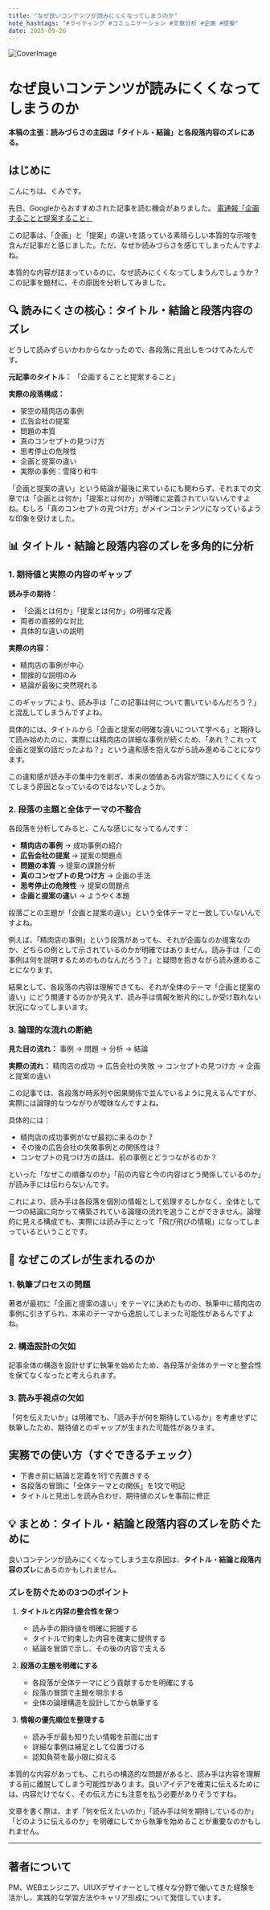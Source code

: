 ```yaml
---
title: "なぜ良いコンテンツが読みにくくなってしまうのか"
note_hashtags: "#ライティング #コミュニケーション #文章分析 #企画 #提案"
date: 2025-09-26
---
```


![CoverImage](images/20250926_why-good-content-becomes-unreadable/20250926_why-good-content-becomes-unreadable.png)

# なぜ良いコンテンツが読みにくくなってしまうのか

**本稿の主張：読みづらさの主因は「タイトル・結論」と各段落内容のズレにある。**

## はじめに

こんにちは、ぐみです。

先日、Googleからおすすめされた記事を読む機会がありました。
[電通報「企画することと提案すること」](https://dentsu-ho.com/articles/9406)

この記事は、「企画」と「提案」の違いを語っている素晴らしい本質的な示唆を含んだ記事だと感じました。ただ、なぜか読みづらさを感じてしまったんですよね。

本質的な内容が詰まっているのに、なぜ読みにくくなってしまうんでしょうか？この記事を題材に、その原因を分析してみました。

<!-- TOC -->

## 🔍 読みにくさの核心：タイトル・結論と段落内容のズレ

どうして読みずらいかわからなかったので、各段落に見出しをつけてみたんです。

**元記事のタイトル：** 「企画することと提案すること」

**実際の段落構成：**
- 架空の精肉店の事例
- 広告会社の提案
- 問題の本質
- 真のコンセプトの見つけ方
- 思考停止の危険性
- 企画と提案の違い
- 実際の事例：雪降り和牛

「企画と提案の違い」という結論が最後に来ているにも関わらず、それまでの文章では「企画とは何か」「提案とは何か」が明確に定義されていないんですよね。むしろ「真のコンセプトの見つけ方」がメインコンテンツになっているような印象を受けました。

## 📊 タイトル・結論と段落内容のズレを多角的に分析

### 1. 期待値と実際の内容のギャップ

**読み手の期待：**
- 「企画とは何か」「提案とは何か」の明確な定義
- 両者の直接的な対比
- 具体的な違いの説明

**実際の内容：**
- 精肉店の事例が中心
- 間接的な説明のみ
- 結論が最後に突然現れる

このギャップにより、読み手は「この記事は何について書いているんだろう？」と混乱してしまうんですよね。

具体的には、タイトルから「企画と提案の明確な違いについて学べる」と期待して読み始めたのに、実際には精肉店の詳細な事例が続くため、「あれ？これって企画と提案の話だったよね？」という違和感を抱えながら読み進めることになります。

この違和感が読み手の集中力を削ぎ、本来の価値ある内容が頭に入りにくくなってしまう原因となっているのではないでしょうか。

### 2. 段落の主題と全体テーマの不整合

各段落を分析してみると、こんな感じになってるんです：

- **精肉店の事例** → 成功事例の紹介
- **広告会社の提案** → 提案の問題点
- **問題の本質** → 提案の課題分析
- **真のコンセプトの見つけ方** → 企画の手法
- **思考停止の危険性** → 提案の問題点
- **企画と提案の違い** → ようやく本題

段落ごとの主題が「企画と提案の違い」という全体テーマと一致していないんですよね。

例えば、「精肉店の事例」という段落があっても、それが企画なのか提案なのか、どちらの例として示されているのかが明確ではありません。読み手は「この事例は何を説明するためのものなんだろう？」と疑問を抱きながら読み進めることになります。

結果として、各段落の内容は理解できても、それが全体のテーマ「企画と提案の違い」にどう関連するのかが見えず、読み手は情報を断片的にしか受け取れない状況になってしまいます。

### 3. 論理的な流れの断絶

**見た目の流れ：**
事例 → 問題 → 分析 → 結論

**実際の流れ：**
精肉店の成功 → 広告会社の失敗 → コンセプトの見つけ方 → 企画と提案の違い


この記事では、各段落が時系列や因果関係で並んでいるように見えるんですが、実際には論理的なつながりが曖昧なんですよね。

具体的には：
- 精肉店の成功事例がなぜ最初に来るのか？
- その後の広告会社の失敗事例との関係性は？
- コンセプトの見つけ方の話は、前の事例とどうつながるのか？

といった「なぜこの順番なのか」「前の内容と今の内容はどう関係しているのか」が読み手には伝わらないんです。

これにより、読み手は各段落を個別の情報として処理するしかなく、全体として一つの結論に向かって構築されている論理の流れを追うことができません。論理的に見える構成でも、実際には読み手にとって「飛び飛びの情報」になってしまっているということです。

## 🤔 なぜこのズレが生まれるのか

### 1. 執筆プロセスの問題
著者が最初に「企画と提案の違い」をテーマに決めたものの、執筆中に精肉店の事例に引きずられ、本来のテーマから逸脱してしまった可能性があるんですよね。

### 2. 構造設計の欠如
記事全体の構造を設計せずに執筆を始めたため、各段落が全体のテーマと整合性を保てなくなったと考えられます。

### 3. 読み手視点の欠如
「何を伝えたいか」は明確でも、「読み手が何を期待しているか」を考慮せずに執筆したため、期待値とのギャップが生まれた可能性があります。

## 実務での使い方（すぐできるチェック）
- 下書き前に結論と定義を1行で先置きする
- 各段落の冒頭に「全体テーマとの関係」を1文で明記
- タイトルと見出しを読み合わせ、期待値のズレを事前に修正

## 💡 まとめ：タイトル・結論と段落内容のズレを防ぐために

良いコンテンツが読みにくくなってしまう主な原因は、**タイトル・結論と段落内容のズレ**にあるのかもしれません。

### ズレを防ぐための3つのポイント

1. **タイトルと内容の整合性を保つ**
   - 読み手の期待値を明確に把握する
   - タイトルで約束した内容を確実に提供する
   - 結論を冒頭で示し、その後の内容で支える

2. **段落の主題を明確にする**
   - 各段落が全体テーマにどう貢献するかを明確にする
   - 段落の冒頭で主題を明示する
   - 全体の論理構造を設計してから執筆する

3. **情報の優先順位を整理する**
   - 読み手が最も知りたい情報を前面に出す
   - 詳細な事例は補足として位置づける
   - 認知負荷を最小限に抑える

本質的な内容があっても、これらの構造的な問題があると、読み手は内容を理解する前に離脱してしまう可能性があります。良いアイデアを確実に伝えるためには、内容だけでなく、その伝え方にも注意を払う必要がありそうですね。

文章を書く際は、まず「何を伝えたいのか」「読み手は何を期待しているのか」「どのように伝えるのか」を明確にしてから執筆を始めることが重要なのかもしれません。

---

## 著者について

PM、WEBエンジニア、UIUXデザイナーとして様々な分野で働いてきた経験を活かし、実践的な学習方法やキャリア形成について発信しています。